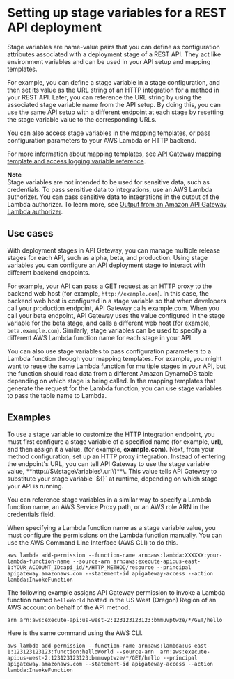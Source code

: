 # Setting up stage variables for a REST API deployment<a name="stage-variables"></a>

Stage variables are name\-value pairs that you can define as configuration attributes associated with a deployment stage of a REST API\. They act like environment variables and can be used in your API setup and mapping templates\.

For example, you can define a stage variable in a stage configuration, and then set its value as the URL string of an HTTP integration for a method in your REST API\. Later, you can reference the URL string by using the associated stage variable name from the API setup\. By doing this, you can use the same API setup with a different endpoint at each stage by resetting the stage variable value to the corresponding URLs\. 

You can also access stage variables in the mapping templates, or pass configuration parameters to your AWS Lambda or HTTP backend\.

For more information about mapping templates, see [API Gateway mapping template and access logging variable reference](api-gateway-mapping-template-reference.md)\.

**Note**  
Stage variables are not intended to be used for sensitive data, such as credentials\. To pass sensitive data to integrations, use an AWS Lambda authorizer\. You can pass sensitive data to integrations in the output of the Lambda authorizer\. To learn more, see [Output from an Amazon API Gateway Lambda authorizer](api-gateway-lambda-authorizer-output.md)\.

## Use cases<a name="stage-variables-use-cases"></a>

With deployment stages in API Gateway, you can manage multiple release stages for each API, such as alpha, beta, and production\. Using stage variables you can configure an API deployment stage to interact with different backend endpoints\. 

For example, your API can pass a GET request as an HTTP proxy to the backend web host \(for example, `http://example.com`\)\. In this case, the backend web host is configured in a stage variable so that when developers call your production endpoint, API Gateway calls example\.com\. When you call your beta endpoint, API Gateway uses the value configured in the stage variable for the beta stage, and calls a different web host \(for example, `beta.example.com`\)\. Similarly, stage variables can be used to specify a different AWS Lambda function name for each stage in your API\.

You can also use stage variables to pass configuration parameters to a Lambda function through your mapping templates\. For example, you might want to reuse the same Lambda function for multiple stages in your API, but the function should read data from a different Amazon DynamoDB table depending on which stage is being called\. In the mapping templates that generate the request for the Lambda function, you can use stage variables to pass the table name to Lambda\.

## Examples<a name="stage-variables-examples"></a>

To use a stage variable to customize the HTTP integration endpoint, you must first configure a stage variable of a specified name \(for example, **url**\), and then assign it a value, \(for example, **example\.com**\)\. Next, from your method configuration, set up an HTTP proxy integration\. Instead of entering the endpoint's URL, you can tell API Gateway to use the stage variable value, **http://$\{stageVariables\.url\}**\. This value tells API Gateway to substitute your stage variable `${}` at runtime, depending on which stage your API is running\. 

You can reference stage variables in a similar way to specify a Lambda function name, an AWS Service Proxy path, or an AWS role ARN in the credentials field\.

When specifying a Lambda function name as a stage variable value, you must configure the permissions on the Lambda function manually\. You can use the AWS Command Line Interface \(AWS CLI\) to do this\.

```
aws lambda add-permission --function-name arn:aws:lambda:XXXXXX:your-lambda-function-name --source-arn arn:aws:execute-api:us-east-1:YOUR_ACCOUNT_ID:api_id/*/HTTP_METHOD/resource --principal apigateway.amazonaws.com --statement-id apigateway-access --action lambda:InvokeFunction
```

The following example assigns API Gateway permission to invoke a Lambda function named `helloWorld` hosted in the US West \(Oregon\) Region of an AWS account on behalf of the API method\.

```
arn arn:aws:execute-api:us-west-2:123123123123:bmmuvptwze/*/GET/hello
```

Here is the same command using the AWS CLI\.

```
aws lambda add-permission --function-name arn:aws:lambda:us-east-1:123123123123:function:helloWorld --source-arn  arn:aws:execute-api:us-west-2:123123123123:bmmuvptwze/*/GET/hello --principal apigateway.amazonaws.com --statement-id apigateway-access --action lambda:InvokeFunction
```